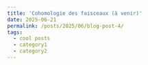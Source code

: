 ```yaml
---
title: 'Cohomologie des faisceaux (à venir)'
date: 2025-06-21
permalink: /posts/2025/06/blog-post-4/
tags:
  - cool posts
  - category1
  - category2
---
```


